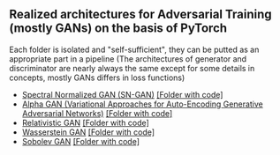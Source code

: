## Realized architectures for Adversarial Training (mostly GANs) on the basis of PyTorch

Each folder is isolated and "self-sufficient", they can be putted as an appropriate part in a pipeline (The architectures of generator and discriminator are nearly always the same except for some details in concepts, mostly GANs differs in loss functions)

* [Spectral Normalized GAN (SN-GAN)](https://arxiv.org/abs/1802.05957) [[Folder with code]](https://github.com/zzmtsvv/adversarial/tree/main/sn_gan)
* [Alpha GAN (Variational Approaches for Auto-Encoding Generative Adversarial Networks)](https://arxiv.org/abs/1706.04987) [[Folder with code]](https://github.com/zzmtsvv/adversarial/tree/main/alpha_gan)
* [Relativistic GAN](https://arxiv.org/abs/1807.00734v3) [[Folder with code]](https://github.com/zzmtsvv/adversarial/tree/main/relativistic_gan)
* [Wasserstein GAN](https://arxiv.org/abs/1701.07875) [[Folder with code]](https://github.com/zzmtsvv/adversarial/tree/main/wasserstein)
* [Sobolev GAN]() [[Folder with code]](https://github.com/zzmtsvv/adversarial/tree/main/sobolev_gan)

